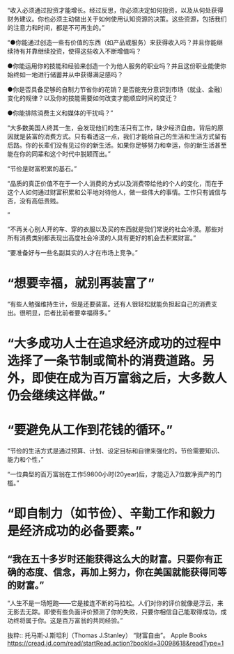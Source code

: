 “收入必须通过投资才能增长。经过反思，你必须决定如何投资，以及从何处获得财务建议。你也必须主动做出关于如何使用认知资源的决策。这些资源，包括我们的注意力和时间，都是不可再生的。”

“●你能通过创造一些有价值的东西（如产品或服务）来获得收入吗？并且你能继续持有并靠继续投资，使得这些收入不断增值吗？

●你能运用你的技能和经验来创造一个为他人服务的职业吗？并且这份职业能使你始终如一地进行储蓄并从中获得满足感吗？

●你是否具备足够的自制力节省你的花销？是否能充分意识到市场（就业、金融）变化的规律？以及你的技能需要如何改变才能顺应时间的变迁？

●你能排除消费主义和媒体的干扰吗？”

“大多数美国人终其一生，会发现他们的生活只有工作，缺少经济自由。背后的原因就是装富的消费方式。只有看透这一点，我们才能给自己的生活和生活方式留有后路。你的长辈们没有见过你的新生活。如果你足够努力和幸运，你的新生活甚至能在你的同辈和这个时代中脱颖而出。”

“节俭是财富积累的基石。”

“品质的真正价值不在于一个人消费的方式以及消费带给他的个人的变化，而在于这个人如何通过财富积累和公平地对待他人，做一些伟大的事情。工作只有诚信与否，没有高低贵贱。

”

“不再关心别人开的车、穿的衣服以及买的东西就是我们常说的社会冷漠。那些对所有消费类别都表现出高度社会冷漠的人具有更好的机会去积累财富。”

“要准备好与一些名副其实的人才在市场上竞争。”

# “想要幸福，就别再装富了”


“有些人勉强维持生计，但是还要装富。还有人很轻松就能负担起自己的消费支出。很明显，后者比前者要幸福得多。”

# “大多成功人士在追求经济成功的过程中选择了一条节制或简朴的消费道路。另外，即使在成为百万富翁之后，大多数人仍会继续这样做。”

# “要避免从工作到花钱的循环。”

“节俭的生活方式是通过预算、计划、设定目标和自律来强化的。节俭需要知识、能力和个性，”

“一位典型的百万富翁在工作59800小时(20year)后，才能迈入7位数净资产的门槛。”

# “即自制力（如节俭）、辛勤工作和毅力是经济成功的必备要素。”

## “我在五十多岁时还能获得这么大的财富。只要你有正确的态度、信念，再加上努力，你在美国就能获得同等的财富。”

“人生不是一场短跑——它是接连不断的马拉松。人们对你的评价就像是浮云，来无影去无踪。即使有些负面评价预测了你的失败，只要你相信自己能取得成功，成功终将属于你。这是百万富翁的共同经验。”

抜粋:: 托马斯·J.斯坦利（Thomas J.Stanley）  “财富自由”。 Apple Books  
https://cread.jd.com/read/startRead.action?bookId=30098618&readType=1
